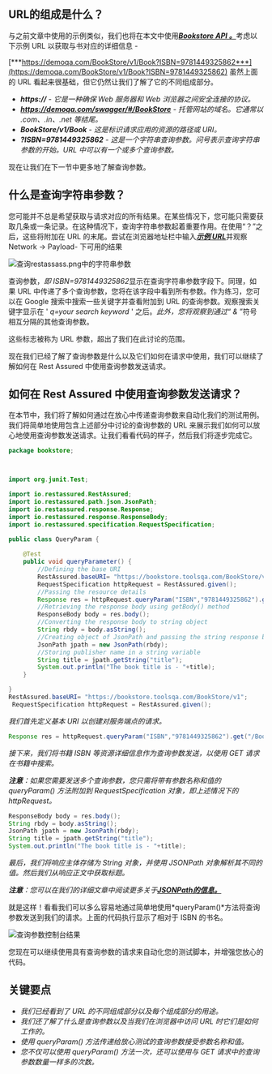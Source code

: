 ## URL的组成是什么？

与之前文章中使用的示例类似，我们也将在本文中使用[***Bookstore API 。***](https://demoqa.com/swagger/)考虑以下示例 URL 以获取与书对应的详细信息 -

[***https://demoqa.com/BookStore/v1/Book?ISBN=9781449325862***](https://demoqa.com/BookStore/v1/Book?ISBN=9781449325862) 虽然上面的 URL 看起来很基础，但它仍然让我们了解了它的不同组成部分。

-   ***https://** - 它是一种确保 Web 服务器和 Web 浏览器之间安全连接的协议。*
-   ***https://demoqa.com/swagger/#/BookStore** - 托管网站的域名。它通常以 .com、.in、.net 等结尾。*
-   ***BookStore/v1/Book** - 这是标识请求应用的资源的路径或 URI。*
-   ***?ISBN=9781449325862** - 这是一个字符串查询参数。问号表示查询字符串参数的开始。URL 中可以有一个或多个查询参数。*

现在让我们在下一节中更多地了解查询参数。

## 什么是查询字符串参数？

您可能并不总是希望获取与请求对应的所有结果。在某些情况下，您可能只需要获取几条或一条记录。在这种情况下，查询字符串参数起着重要作用。在使用“？”之后，这些将附加在 URL 的末尾。尝试在浏览器地址栏中输入[***示例 URL***](https://bookstore.toolsqa.com/BookStore/v1/Book?ISBN=9781449325862)并观察 Network -> Payload- 下可用的结果

![查询restassass.png中的字符串参数](https://toolsqa.com/gallery/Rest%20Assured/1.query%20string%20parameter%20in%20rest%20assured.png)

查询参数，*即 ISBN=9781449325862*显示在查询字符串参数字段下。同理，如果 URL 中传递了多个查询参数，您将在该字段中看到所有参数。作为练习，您可以在 Google 搜索中搜索一些关键字并查看附加到 URL 的查询参数。观察搜索关键字显示在 ' *q=your search keyword* ' 之后。*此外，您将观察到通过“ &* ”符号相互分隔的其他查询参数。

这些标志被称为 URL 参数，超出了我们在此讨论的范围。

现在我们已经了解了查询参数是什么以及它们如何在请求中使用，我们可以继续了解如何在 Rest Assured 中使用查询参数发送请求。

## 如何在 Rest Assured 中使用查询参数发送请求？

在本节中，我们将了解如何通过在放心中传递查询参数来自动化我们的测试用例。我们将简单地使用包含上述部分中讨论的查询参数的 URL 来展示我们如何可以放心地使用查询参数发送请求。让我们看看代码的样子，然后我们将逐步完成它。

```java
package bookstore;



import org.junit.Test;

import io.restassured.RestAssured;
import io.restassured.path.json.JsonPath;
import io.restassured.response.Response;
import io.restassured.response.ResponseBody;
import io.restassured.specification.RequestSpecification;

public class QueryParam {
	
	@Test
	public void queryParameter() {
		//Defining the base URI
		RestAssured.baseURI= "https://bookstore.toolsqa.com/BookStore/v1";
		RequestSpecification httpRequest = RestAssured.given();
		//Passing the resource details
		Response res = httpRequest.queryParam("ISBN","9781449325862").get("/Book");
		//Retrieving the response body using getBody() method
		ResponseBody body = res.body();
		//Converting the response body to string object
		String rbdy = body.asString();
		//Creating object of JsonPath and passing the string response body as parameter
		JsonPath jpath = new JsonPath(rbdy);
		//Storing publisher name in a string variable
		String title = jpath.getString("title");
		System.out.println("The book title is - "+title);
	}

}
RestAssured.baseURI= "https://bookstore.toolsqa.com/BookStore/v1";
 RequestSpecification httpRequest = RestAssured.given();
```

*我们首先定义基本 URI 以创建对服务端点的请求。*

```java
Response res = httpRequest.queryParam("ISBN","9781449325862").get("/Book");
```

*接下来，我们将书籍 ISBN 等资源详细信息作为查询参数发送，以使用 GET 请求在书籍中搜索。*

***注意**：如果您需要发送多个查询参数，您只需将带有参数名称和值的 queryParam() 方法附加到 RequestSpecification 对象，即上述情况下的 httpRequest。*

```java
ResponseBody body = res.body();
String rbdy = body.asString();
JsonPath jpath = new JsonPath(rbdy);
String title = jpath.getString("title");
System.out.println("The book title is - "+title);
```

*最后，我们将响应主体存储为 String 对象，并使用 JSONPath 对象解析其不同的值。然后我们从响应正文中获取标题。*

***注意**：您可以在我们的详细文章中阅读更多关于[***JSONPath的信息。***](https://www.toolsqa.com/rest-assured/jsonpath-and-query-json-using-jsonpath/)*

就是这样！看看我们可以多么容易地通过简单地使用*queryParam()*方法将查询参数发送到我们的请求。上面的代码执行显示了相对于 ISBN 的书名。

![查询参数控制台结果](https://toolsqa.com/gallery/Rest%20Assured/2.Query%20Parameter%20Console%20Results.png)

您现在可以继续使用具有查询参数的请求来自动化您的测试脚本，并增强您放心的代码。

## 关键要点

-   *我们已经看到了 URL 的不同组成部分以及每个组成部分的用途。*
-   *我们还了解了什么是查询参数以及当我们在浏览器中访问 URL 时它们是如何工作的。*
-   *使用 queryParam() 方法传递给放心测试的查询参数接受参数名称和值。*
-   *您不仅可以使用 queryParam() 方法一次，还可以使用与 GET 请求中的查询参数数量一样多的次数。*